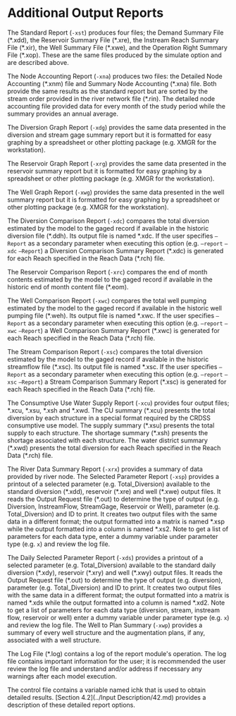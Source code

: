 # Additional Output Reports #

The Standard Report (`-xst`) produces four files; the Demand Summary File (\*.xdd), the Reservoir Summary File (\*.xre), the Instream Reach Summary File (\*.xir), the Well Summary File (\*.xwe), and the Operation Right Summary File (\*.xop). These are the same files produced by the simulate option and are described above. 

The Node Accounting Report (`-xna`) produces two files: the Detailed Node Accounting (\*.xnm) file and Summary Node Accounting (\*.xna) file. Both provide the same results as the standard report but are sorted by the stream order provided in the river network file (\*.rin). The detailed node accounting file provided data for every month of the study period while the summary provides an annual average. 

The Diversion Graph Report (`-xdg`) provides the same data presented in the diversion and stream gage summary report but it is formatted for easy graphing by a spreadsheet or other plotting package (e.g. XMGR for the workstation). 

The Reservoir Graph Report (`-xrg`) provides the same data presented in the reservoir summary report but it is formatted for easy graphing by a spreadsheet or other plotting package (e.g. XMGR for the workstation). 

The Well Graph Report (`-xwg`) provides the same data presented in the well summary report but it is formatted for easy graphing by a spreadsheet or other plotting package (e.g. XMGR for the workstation). 

The Diversion Comparison Report (`-xdc`) compares the total diversion estimated by the model to the gaged record if available in the historic diversion file (\*.ddh). Its output file is named \*.xdc. If the user specifies `–Report` as a secondary parameter when executing this option (e.g. `–report` `–xdc` `–Report`) a Diversion Comparison Summary Report (\*.xdc) is generated for each Reach specified in the Reach Data (\*.rch) file.

The Reservoir Comparison Report (`-xrc`) compares the end of month contents estimated by the model to the gaged record if available in the historic end of month content file (\*.eom).

The Well Comparison Report (`-xwc`) compares the total well pumping estimated by the model to the gaged record if available in the historic well pumping file (\*.weh). Its output file is named \*.xwc. If the user specifies `–Report` as a secondary parameter when executing this option (e.g. `–report` `–xwc` `–Report`) a Well Comparison Summary Report (\*.xwc) is generated for each Reach specified in the Reach Data (\*.rch) file.

The Stream Comparison Report (`-xsc`) compares the total diversion estimated by the model to the gaged record if available in the historic streamflow file (\*.xsc). Its output file is named \*.xsc. If the user specifies `–Report` as a secondary parameter when executing this option (e.g. `–report` `–xsc` `–Report`) a Stream Comparison Summary Report (\*.xsc) is generated for each Reach specified in the Reach Data (\*.rch) file.

The Consumptive Use Water Supply Report (`-xcu`) provides four output files; \*.xcu, \*.xsu, \*.xsh and \*.xwd. The CU summary (\*.xcu) presents the total diversion by each structure in a special format required by the CRDSS consumptive use model. The supply summary (\*.xsu) presents the total supply to each structure. The shortage summary (\*.xsh) presents the shortage associated with each structure. The water district summary (\*.xwd) presents the total diversion for each Reach specified in the Reach Data (\*.rch) file.

The River Data Summary Report (`-xrx`) provides a summary of data provided by river node. 
The Selected Parameter Report (`-xsp`) provides a printout of a selected parameter (e.g. Total_Diversion) available to the standard diversion (\*.xdd), reservoir (\*.xre) and well (\*.xwe) output files. It reads the Output Request file (\*.out) to determine the type of output (e.g. Diversion, InstreamFlow, StreamGage, Reservoir or Well), parameter (e.g. Total_Diversion) and ID to print. It creates two output files with the same data in a different format; the output formatted into a matrix is named \*.xsp while the output formatted into a column is named \*.xs2. Note to get a list of parameters for each data type, enter a dummy variable under parameter type (e.g. `x`) and review the log file.

The Daily Selected Parameter Report (`-xds`) provides a printout of a selected parameter (e.g. Total_Diversion) available to the standard daily diversion (\*.xdy), reservoir (\*.xry) and well (\*.xwy) output files. It reads the Output Request file (\*.out) to determine the type of output (e.g. diversion), parameter (e.g. Total_Diversion) and ID to print. It creates two output files with the same data in a different format; the output formatted into a matrix is named \*.xds while the output formatted into a column is named \*.xd2. Note to get a list of parameters for each data type (diversion, stream, instream flow, reservoir or well) enter a dummy variable under parameter type (e.g. `x`) and review the log file.
The Well to Plan Summary (`-xwp`) provides a summary of every well structure and the augmentation plans, if any, associated with a well structure. 

The Log File (\*.log) contains a log of the report module's operation. The log file contains important information for the user; it is recommended the user review the log file and understand and/or address if necessary any warnings after each model execution.  

The control file contains a variable named ichk that is used to obtain detailed results. [Section 4.2](../Input Description/42.md) provides a description of these detailed report options. 
